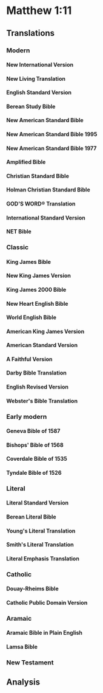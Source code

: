 # Matthew 1:11

## Translations

### Modern

#### New International Version

#### New Living Translation

#### English Standard Version

#### Berean Study Bible

#### New American Standard Bible

#### New American Standard Bible 1995

#### New American Standard Bible 1977

#### Amplified Bible

#### Christian Standard Bible

#### Holman Christian Standard Bible

#### GOD'S WORD® Translation

#### International Standard Version

#### NET Bible

### Classic

#### King James Bible

#### New King James Version

#### King James 2000 Bible

#### New Heart English Bible

#### World English Bible

#### American King James Version

#### American Standard Version

#### A Faithful Version

#### Darby Bible Translation

#### English Revised Version

#### Webster's Bible Translation

### Early modern

#### Geneva Bible of 1587

#### Bishops' Bible of 1568

#### Coverdale Bible of 1535

#### Tyndale Bible of 1526

### Literal

#### Literal Standard Version

#### Berean Literal Bible

#### Young's Literal Translation

#### Smith's Literal Translation

#### Literal Emphasis Translation

### Catholic

#### Douay-Rheims Bible

#### Catholic Public Domain Version

### Aramaic

#### Aramaic Bible in Plain English

#### Lamsa Bible

### New Testament

## Analysis
